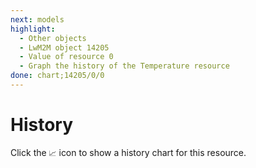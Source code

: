 ```yaml
---
next: models
highlight:
  - Other objects
  - LwM2M object 14205
  - Value of resource 0
  - Graph the history of the Temperature resource
done: chart;14205/0/0
---
```


# History

Click the `📈` icon to show a history chart for this resource.
